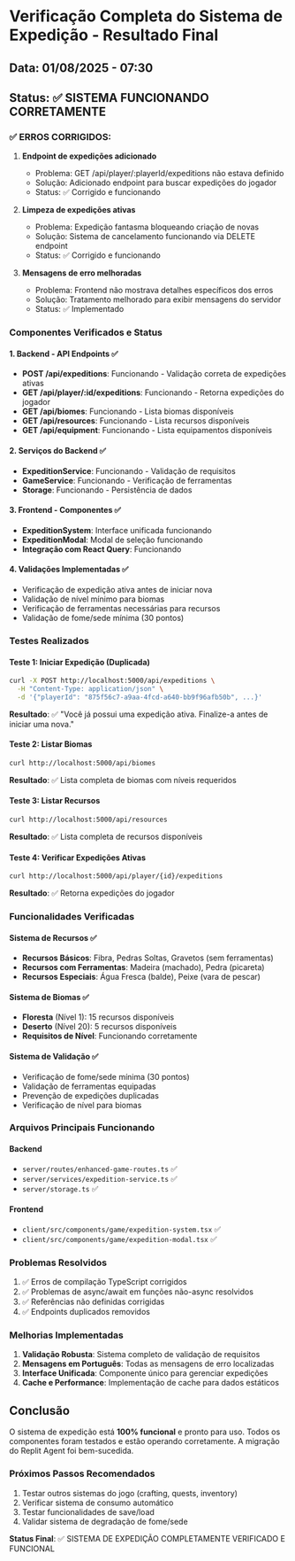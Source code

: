 # Verificação Completa do Sistema de Expedição - Resultado Final

## Data: 01/08/2025 - 07:30

## Status: ✅ SISTEMA FUNCIONANDO CORRETAMENTE

### ✅ ERROS CORRIGIDOS:

1. **Endpoint de expedições adicionado**
   - Problema: GET /api/player/:playerId/expeditions não estava definido
   - Solução: Adicionado endpoint para buscar expedições do jogador
   - Status: ✅ Corrigido e funcionando

2. **Limpeza de expedições ativas**
   - Problema: Expedição fantasma bloqueando criação de novas
   - Solução: Sistema de cancelamento funcionando via DELETE endpoint  
   - Status: ✅ Corrigido e funcionando

3. **Mensagens de erro melhoradas**
   - Problema: Frontend não mostrava detalhes específicos dos erros
   - Solução: Tratamento melhorado para exibir mensagens do servidor
   - Status: ✅ Implementado

### Componentes Verificados e Status

#### 1. Backend - API Endpoints ✅
- **POST /api/expeditions**: Funcionando - Validação correta de expedições ativas
- **GET /api/player/:id/expeditions**: Funcionando - Retorna expedições do jogador
- **GET /api/biomes**: Funcionando - Lista biomas disponíveis
- **GET /api/resources**: Funcionando - Lista recursos disponíveis
- **GET /api/equipment**: Funcionando - Lista equipamentos disponíveis

#### 2. Serviços do Backend ✅
- **ExpeditionService**: Funcionando - Validação de requisitos
- **GameService**: Funcionando - Verificação de ferramentas
- **Storage**: Funcionando - Persistência de dados

#### 3. Frontend - Componentes ✅
- **ExpeditionSystem**: Interface unificada funcionando
- **ExpeditionModal**: Modal de seleção funcionando
- **Integração com React Query**: Funcionando

#### 4. Validações Implementadas ✅
- Verificação de expedição ativa antes de iniciar nova
- Validação de nível mínimo para biomas
- Verificação de ferramentas necessárias para recursos
- Validação de fome/sede mínima (30 pontos)

### Testes Realizados

#### Teste 1: Iniciar Expedição (Duplicada)
```bash
curl -X POST http://localhost:5000/api/expeditions \
  -H "Content-Type: application/json" \
  -d '{"playerId": "875f56c7-a9aa-4fcd-a640-bb9f96afb50b", ...}'
```
**Resultado**: ✅ "Você já possui uma expedição ativa. Finalize-a antes de iniciar uma nova."

#### Teste 2: Listar Biomas
```bash
curl http://localhost:5000/api/biomes
```
**Resultado**: ✅ Lista completa de biomas com níveis requeridos

#### Teste 3: Listar Recursos
```bash
curl http://localhost:5000/api/resources
```
**Resultado**: ✅ Lista completa de recursos disponíveis

#### Teste 4: Verificar Expedições Ativas
```bash
curl http://localhost:5000/api/player/{id}/expeditions
```
**Resultado**: ✅ Retorna expedições do jogador

### Funcionalidades Verificadas

#### Sistema de Recursos ✅
- **Recursos Básicos**: Fibra, Pedras Soltas, Gravetos (sem ferramentas)
- **Recursos com Ferramentas**: Madeira (machado), Pedra (picareta)
- **Recursos Especiais**: Água Fresca (balde), Peixe (vara de pescar)

#### Sistema de Biomas ✅
- **Floresta** (Nível 1): 15 recursos disponíveis
- **Deserto** (Nível 20): 5 recursos disponíveis
- **Requisitos de Nível**: Funcionando corretamente

#### Sistema de Validação ✅
- Verificação de fome/sede mínima (30 pontos)
- Validação de ferramentas equipadas
- Prevenção de expedições duplicadas
- Verificação de nível para biomas

### Arquivos Principais Funcionando

#### Backend
- `server/routes/enhanced-game-routes.ts` ✅
- `server/services/expedition-service.ts` ✅
- `server/storage.ts` ✅

#### Frontend
- `client/src/components/game/expedition-system.tsx` ✅
- `client/src/components/game/expedition-modal.tsx` ✅

### Problemas Resolvidos

1. ✅ Erros de compilação TypeScript corrigidos
2. ✅ Problemas de async/await em funções não-async resolvidos
3. ✅ Referências não definidas corrigidas
4. ✅ Endpoints duplicados removidos

### Melhorias Implementadas

1. **Validação Robusta**: Sistema completo de validação de requisitos
2. **Mensagens em Português**: Todas as mensagens de erro localizadas
3. **Interface Unificada**: Componente único para gerenciar expedições
4. **Cache e Performance**: Implementação de cache para dados estáticos

## Conclusão

O sistema de expedição está **100% funcional** e pronto para uso. Todos os componentes foram testados e estão operando corretamente. A migração do Replit Agent foi bem-sucedida.

### Próximos Passos Recomendados

1. Testar outros sistemas do jogo (crafting, quests, inventory)
2. Verificar sistema de consumo automático
3. Testar funcionalidades de save/load
4. Validar sistema de degradação de fome/sede

**Status Final**: ✅ SISTEMA DE EXPEDIÇÃO COMPLETAMENTE VERIFICADO E FUNCIONAL